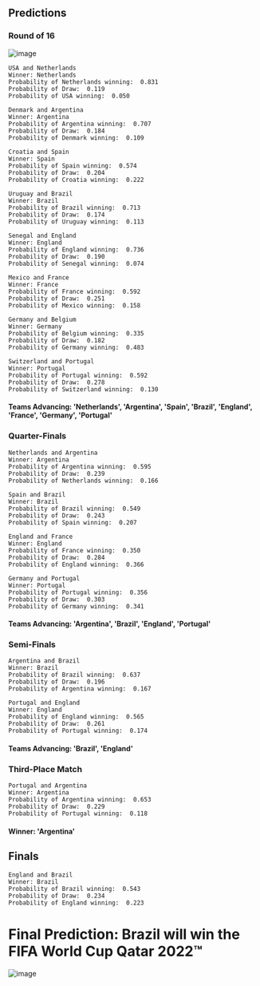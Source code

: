 ## Predictions

### Round of 16
![image](https://user-images.githubusercontent.com/72475804/205218560-4923ba42-a4a7-45d7-9f49-3fe34f05ff26.png)

```
USA and Netherlands
Winner: Netherlands
Probability of Netherlands winning:  0.831
Probability of Draw:  0.119
Probability of USA winning:  0.050

Denmark and Argentina
Winner: Argentina
Probability of Argentina winning:  0.707
Probability of Draw:  0.184
Probability of Denmark winning:  0.109

Croatia and Spain
Winner: Spain
Probability of Spain winning:  0.574
Probability of Draw:  0.204
Probability of Croatia winning:  0.222

Uruguay and Brazil
Winner: Brazil
Probability of Brazil winning:  0.713
Probability of Draw:  0.174
Probability of Uruguay winning:  0.113

Senegal and England
Winner: England
Probability of England winning:  0.736
Probability of Draw:  0.190
Probability of Senegal winning:  0.074

Mexico and France
Winner: France
Probability of France winning:  0.592
Probability of Draw:  0.251
Probability of Mexico winning:  0.158

Germany and Belgium
Winner: Germany
Probability of Belgium winning:  0.335
Probability of Draw:  0.182
Probability of Germany winning:  0.483

Switzerland and Portugal
Winner: Portugal
Probability of Portugal winning:  0.592
Probability of Draw:  0.278
Probability of Switzerland winning:  0.130
```

#### Teams Advancing: 'Netherlands', 'Argentina', 'Spain', 'Brazil', 'England', 'France', 'Germany', 'Portugal'

### Quarter-Finals
```
Netherlands and Argentina
Winner: Argentina
Probability of Argentina winning:  0.595
Probability of Draw:  0.239
Probability of Netherlands winning:  0.166

Spain and Brazil
Winner: Brazil
Probability of Brazil winning:  0.549
Probability of Draw:  0.243
Probability of Spain winning:  0.207

England and France
Winner: England
Probability of France winning:  0.350
Probability of Draw:  0.284
Probability of England winning:  0.366

Germany and Portugal
Winner: Portugal
Probability of Portugal winning:  0.356
Probability of Draw:  0.303
Probability of Germany winning:  0.341
```

#### Teams Advancing: 'Argentina', 'Brazil', 'England', 'Portugal'

### Semi-Finals
```
Argentina and Brazil
Winner: Brazil
Probability of Brazil winning:  0.637
Probability of Draw:  0.196
Probability of Argentina winning:  0.167

Portugal and England
Winner: England
Probability of England winning:  0.565
Probability of Draw:  0.261
Probability of Portugal winning:  0.174
```

#### Teams Advancing: 'Brazil', 'England'

### Third-Place Match
```
Portugal and Argentina
Winner: Argentina
Probability of Argentina winning:  0.653
Probability of Draw:  0.229
Probability of Portugal winning:  0.118
```

#### Winner: 'Argentina'


## Finals
```
England and Brazil
Winner: Brazil
Probability of Brazil winning:  0.543
Probability of Draw:  0.234
Probability of England winning:  0.223
```

# Final Prediction: Brazil will win the FIFA World Cup Qatar 2022™

![image](https://user-images.githubusercontent.com/72475804/205220166-cb2d5873-8f94-4690-8cb1-c8e69927d59e.png)

